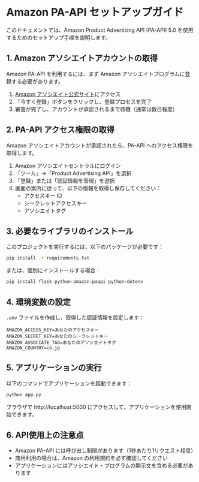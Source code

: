 # Amazon PA-API セットアップガイド

このドキュメントでは、Amazon Product Advertising API (PA-API) 5.0 を使用するためのセットアップ手順を説明します。

## 1. Amazon アソシエイトアカウントの取得

Amazon PA-API を利用するには、まず Amazon アソシエイトプログラムに登録する必要があります。

1. [Amazon アソシエイト公式サイト](https://affiliate.amazon.co.jp/)にアクセス
2. 「今すぐ登録」ボタンをクリックし、登録プロセスを完了
3. 審査が完了し、アカウントが承認されるまで待機（通常は数日程度）

## 2. PA-API アクセス権限の取得

Amazon アソシエイトアカウントが承認されたら、PA-API へのアクセス権限を取得します。

1. Amazon アソシエイトセントラルにログイン
2. 「ツール」→「Product Advertising API」を選択
3. 「登録」または「認証情報を管理」を選択
4. 画面の案内に従って、以下の情報を取得し保存してください：
   - アクセスキー ID
   - シークレットアクセスキー
   - アソシエイトタグ

## 3. 必要なライブラリのインストール

このプロジェクトを実行するには、以下のパッケージが必要です：

```bash
pip install -r requirements.txt
```

または、個別にインストールする場合：

```bash
pip install flask python-amazon-paapi python-dotenv
```

## 4. 環境変数の設定

`.env` ファイルを作成し、取得した認証情報を設定します：

```
AMAZON_ACCESS_KEY=あなたのアクセスキー
AMAZON_SECRET_KEY=あなたのシークレットキー
AMAZON_ASSOCIATE_TAG=あなたのアソシエイトタグ
AMAZON_COUNTRY=co.jp
```

## 5. アプリケーションの実行

以下のコマンドでアプリケーションを起動できます：

```bash
python app.py
```

ブラウザで http://localhost:5000 にアクセスして、アプリケーションを使用開始できます。

## 6. API使用上の注意点

- Amazon PA-API には呼び出し制限があります（1秒あたり1リクエスト程度）
- 商用利用の場合は、Amazon の利用規約を必ず確認してください
- アプリケーションにはアソシエイト・プログラムの開示文を含める必要があります